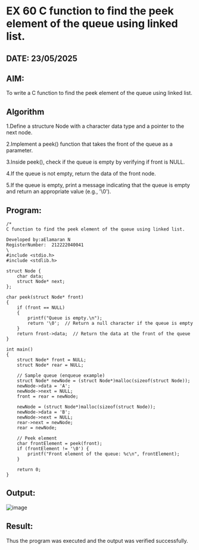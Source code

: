 # EX 60 C function to find the peek element of the queue using linked list.
## DATE: 23/05/2025
## AIM:
To write a C function to find the peek element of the queue using linked list.

## Algorithm
1.Define a structure Node with a character data type and a pointer to the next node.

2.Implement a peek() function that takes the front of the queue as a parameter.

3.Inside peek(), check if the queue is empty by verifying if front is NULL.

4.If the queue is not empty, return the data of the front node.

5.If the queue is empty, print a message indicating that the queue is empty and return an appropriate value (e.g., '\0').

## Program:
```
/*
C function to find the peek element of the queue using linked list.

Developed by:aElamaran N
RegisterNumber:  212222040041
\
#include <stdio.h>
#include <stdlib.h>

struct Node {
    char data;
    struct Node* next;
};

char peek(struct Node* front)
{
    if (front == NULL)
    {
        printf("Queue is empty.\n");
        return '\0';  // Return a null character if the queue is empty
    }
    return front->data;  // Return the data at the front of the queue
}

int main()
{
    struct Node* front = NULL;
    struct Node* rear = NULL;

    // Sample queue (enqueue example)
    struct Node* newNode = (struct Node*)malloc(sizeof(struct Node));
    newNode->data = 'A';
    newNode->next = NULL;
    front = rear = newNode;

    newNode = (struct Node*)malloc(sizeof(struct Node));
    newNode->data = 'B';
    newNode->next = NULL;
    rear->next = newNode;
    rear = newNode;

    // Peek element
    char frontElement = peek(front);
    if (frontElement != '\0') {
        printf("Front element of the queue: %c\n", frontElement);
    }

    return 0;
}

```

## Output:

![image](https://github.com/user-attachments/assets/ff73e6e2-049e-4dec-8b42-647e7f8c31cf)


## Result:
Thus the program was executed and the output was verified successfully.
